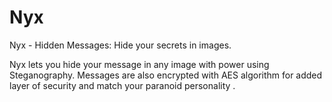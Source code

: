 # Nyx

Nyx - Hidden Messages: Hide your secrets in images.

Nyx lets you hide your message in any image with power using Steganography. Messages are also encrypted with AES algorithm for added layer of security and match your  paranoid personality .